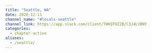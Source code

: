 ```yaml
---
title: "Seattle, WA"
date: 2020-12-11
channel_name: "#locals-seattle"
channel_link: https://app.slack.com/client/T0KQTUZ2B/C3J4LVBNY
categories:
  - chapter-active
aliases:
  - /seattle/
---
```

